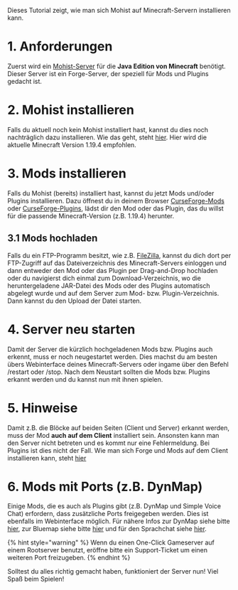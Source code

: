 Dieses Tutorial zeigt, wie man sich Mohist auf Minecraft-Servern installieren kann.

# 1. Anforderungen
Zuerst wird ein [Mohist-Server](https://mohistmc.com) für die <b>Java Edition von Minecraft</b> benötigt. Dieser Server ist ein Forge-Server, der speziell für Mods und Plugins gedacht ist.

# 2. Mohist installieren
Falls du aktuell noch kein Mohist installiert hast, kannst du dies noch nachträglich dazu installieren. Wie das geht, steht [hier](minecraft-server/version-wechseln.md). Hier wird die aktuelle Minecraft Version 1.19.4 empfohlen.

# 3. Mods installieren
Falls du Mohist (bereits) installiert hast, kannst du jetzt Mods und/oder Plugins installieren. Dazu öffnest du in deinem Browser [CurseForge-Mods](https://curseforge.com/minecraft/mc-mods) oder [CurseForge-Plugins](https://curseforge.com/minecraft/bukkit-plugins), lädst dir den Mod oder das Plugin, das du willst für die passende Minecraft-Version (z.B. 1.19.4) herunter.

## 3.1 Mods hochladen
Falls du ein FTP-Programm besitzt, wie z.B. [FileZilla](http://filezilla-project.org/), kannst du dich dort per FTP-Zugriff auf das Dateiverzeichnis des Minecraft-Servers einloggen und dann entweder den Mod oder das Plugin per Drag-and-Drop hochladen oder du navigierst dich einmal zum Download-Verzeichnis, wo die heruntergeladene JAR-Datei des Mods oder des Plugins automatisch abgelegt wurde und auf dem Server zum Mod- bzw. Plugin-Verzeichnis. Dann kannst du den Upload der Datei starten.

# 4. Server neu starten
Damit der Server die kürzlich hochgeladenen Mods bzw. Plugins auch erkennt, muss er noch neugestartet werden. Dies machst du am besten übers Webinterface deines Minecraft-Servers oder ingame über den Befehl /restart oder /stop. Nach dem Neustart sollten die Mods bzw. Plugins erkannt werden und du kannst nun mit ihnen spielen.

# 5. Hinweise
Damit z.B. die Blöcke auf beiden Seiten (Client und Server) erkannt werden, muss der Mod <b>auch auf dem Client</b> installiert sein. Ansonsten kann man den Server nicht betreten und es kommt nur eine Fehlermeldung. Bei Plugins ist dies nicht der Fall. Wie man sich Forge und Mods auf dem Client installieren kann, steht [hier](https://fabricmc.net/wiki/de:tutorial:adding_mods#:~:text=Um%20dem%20Fabric%2DClient%20eine,sie%20in%20diesem%20Ordner%20ab.)

# 6. Mods mit Ports (z.B. DynMap)
Einige Mods, die es auch als Plugins gibt (z.B. DynMap und Simple Voice Chat) erfordern, dass zusätzliche Ports freigegeben werden. Dies ist ebenfalls im Webinterface möglich. Für nähere Infos zur DynMap siehe bitte [hier](minecraft-server/weltkarte.md), zur Bluemap siehe bitte [hier](minecraft-server/3d-weltkarte.md) und für den Sprachchat siehe [hier](minecraft-server/sprachchat.md).

{% hint style="warning" %}
Wenn du einen One-Click Gameserver auf einem Rootserver benutzt, eröffne bitte ein Support-Ticket um einen weiteren Port freizugeben.
{% endhint %}

Solltest du alles richtig gemacht haben, funktioniert der Server nun! Viel Spaß beim Spielen!
